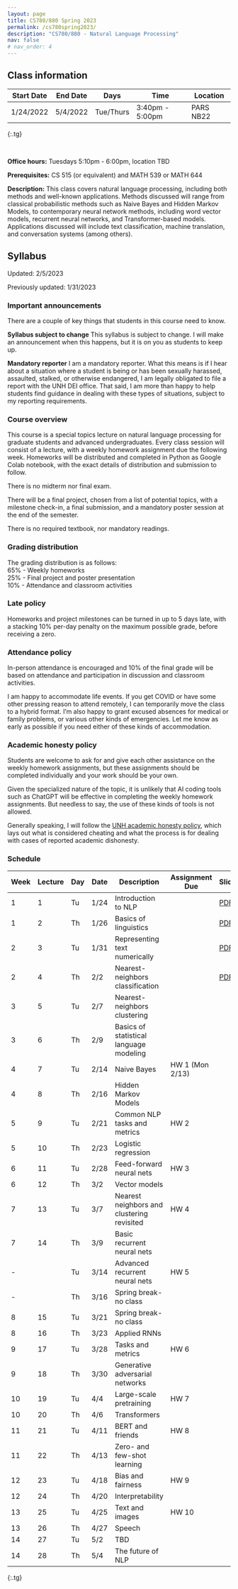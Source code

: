 ```yaml
---
layout: page
title: CS780/880 Spring 2023
permalink: /cs780spring2023/
description: "CS780/880 - Natural Language Processing"
nav: false
# nav_order: 4
---
```

<style type="text/css">
.tg  {border-collapse:collapse;border-spacing:0;}
.tg td{border-color:black;border-style:solid;border-width:1px;font-family:Arial, sans-serif;font-size:14px;
  overflow:hidden;padding:10px 5px;word-break:normal;}
.tg th{border-color:black;border-style:solid;border-width:1px;font-family:Arial, sans-serif;font-size:14px;
  font-weight:normal;overflow:hidden;padding:10px 5px;word-break:normal;}
.tg .tg-0pky{border-color:inherit;text-align:left;vertical-align:top}
</style>

## Class information


| Start Date | End Date | Days      | Time            | Location  |
|------------|----------|-----------|-----------------|-----------|
| 1/24/2022  | 5/4/2022 | Tue/Thurs | 3:40pm - 5:00pm | PARS NB22 |
{:.tg}


<br/>

**Office hours:** Tuesdays 5:10pm - 6:00pm, location TBD

**Prerequisites:** CS 515 (or equivalent) and MATH 539 or MATH 644

**Description:** This class covers natural language processing, including both methods and well-known applications. Methods discussed will range from classical probabilistic methods such as Naive Bayes and Hidden Markov Models, to contemporary neural network methods, including word vector models, recurrent neural networks, and Transformer-based models. Applications discussed will include text classification, machine translation, and conversation systems (among others).

## Syllabus


Updated: 2/5/2023

Previously updated: 1/31/2023

### Important announcements
There are a couple of key things that students in this course need to know.

**Syllabus subject to change**
This syllabus is subject to change. I will make an announcement when this happens, but it is on you as students to keep up. 

**Mandatory reporter**
I am a mandatory reporter. What this means is if I hear about a situation where a student is being or has been sexually harassed, assaulted, stalked, or otherwise endangered, I am legally obligated to file a report with the UNH DEI office. That said, I am more than happy to help students find guidance in dealing with these types of situations, subject to my reporting requirements.

### Course overview

This course is a special topics lecture on natural language processing for graduate students and advanced undergraduates. Every class session will consist of a lecture, with a weekly homework assignment due the following week. Homeworks will be distributed and completed in Python as Google Colab notebook, with the exact details of distribution and submission to follow. 

There is no midterm nor final exam. 

There will be a final project, chosen from a list of potential topics, with a milestone check-in, a final submission, and a mandatory poster session at the end of the semester. 

There is no required textbook, nor mandatory readings. 

### Grading distribution

The grading distribution is as follows:
<br/>65% - Weekly homeworks
<br/>25% - Final project and poster presentation
<br/>10% - Attendance and classroom activities

### Late policy

Homeworks and project milestones can be turned in up to 5 days late, with a stacking 10% per-day penalty on the maximum possible grade, before receiving a zero. 

### Attendance policy
In-person attendance is encouraged and 10% of the final grade will be based on attendance and participation in discussion and classroom activities.

I am happy to accommodate life events. If you get COVID or have some other pressing reason to attend remotely, I can temporarily move the class to a hybrid format. I’m also happy to grant excused absences for medical or family problems, or various other kinds of emergencies. Let me know as early as possible if you need either of these kinds of accommodation. 

### Academic honesty policy

Students are welcome to ask for and give each other assistance on the weekly homework assignments, but these assignments should be completed individually and your work should be your own. 

Given the specialized nature of the topic, it is unlikely that AI coding tools such as ChatGPT will be effective in completing the weekly homework assignments. But needless to say, the use of these kinds of tools is not allowed. 

Generally speaking, I will follow the [UNH academic honesty policy](https://catalog.unh.edu/graduate/academic-regulations-degree-requirements/academic-honesty/), which lays out what is considered cheating and what the process is for dealing with cases of reported academic dishonesty.

### Schedule

| Week 	 | Lecture 	 | Day 	 | Date 	 | Description                                	 | Assignment Due 	 | Slides                                                                                                                                    | Notebook                                                                                            |
|--------|-----------|-------|--------|----------------------------------------------|------------------|-------------------------------------------------------------------------------------------------------------------------------------------|-----------------------------------------------------------------------------------------------------|
| 1    	 | 1       	 | Tu  	 | 1/24 	 | Introduction to NLP                        	 | 	                | [PDF](https://shcarton.github.io/cs780spring2023/assets/course_material/cs780spring2023/lectures/lec_1_intro_to_NLP.pdf)                  |                                                                                                     |
| 1    	 | 2       	 | Th  	 | 1/26 	 | Basics of linguistics                      	 | 	                | [PDF](https://shcarton.github.io/cs780spring2023/assets/course_material/cs780spring2023/lectures/lec_2_overview_of_linguistics.pdf)       |                                                                                                     |
| 2    	 | 3       	 | Tu  	 | 1/31 	 | Representing text numerically              	 | 	                | [PDF](https://shcarton.github.io/cs780spring2023/assets/course_material/cs780spring2023/lectures/lec_3_numerically_representing_text.pdf) | [Drive link](https://colab.research.google.com/drive/1O8GKZdemXfP8HgeJtO36VnEMGQV4mnyI?usp=sharing) |
| 2    	 | 4       	 | Th  	 | 2/2  	 | Nearest-neighbors classification           	 | 	                | [PDF](https://shcarton.github.io/cs780spring2023/assets/course_material/cs780spring2023/lectures/lec_4_supervised_learning_nns.pdf)       | [Drive link](https://colab.research.google.com/drive/1Et76oSgqHNmZ4Efo_xGlU98BuIaPn-nF?usp=sharing) |
| 3    	 | 5       	 | Tu  	 | 2/7  	 | Nearest-neighbors clustering   	             | 	                |                                                                                                                                           |                                                                                                     |
| 3    	 | 6       	 | Th  	 | 2/9  	 | Basics of statistical language modeling    	 | 	                |                                                                                                                                           |                                                                                                     |
| 4    	 | 7       	 | Tu  	 | 2/14 	 | Naive Bayes                                	 | HW 1 (Mon 2/13)  |                                                                                                                                           |                                                                                                     |
| 4    	 | 8       	 | Th  	 | 2/16 	 | Hidden Markov Models                       	 | 	              	 |                                                                                                                                           |                                                                                                     |
| 5    	 | 9       	 | Tu  	 | 2/21 	 | Common NLP tasks and metrics               	 | HW 2             |                                                                                                                                           |                                                                                                     |
| 5    	 | 10      	 | Th  	 | 2/23 	 | Logistic regression                        	 | 	              	 |                                                                                                                                           |                                                                                                     |
| 6    	 | 11      	 | Tu  	 | 2/28 	 | Feed-forward neural nets                   	 | HW 3             |                                                                                                                                           |                                                                                                     |
| 6    	 | 12      	 | Th  	 | 3/2  	 | Vector models                              	 | 	              	 |                                                                                                                                           |                                                                                                     |
| 7    	 | 13      	 | Tu  	 | 3/7  	 | Nearest neighbors and clustering revisited 	 | HW 4             |                                                                                                                                           |                                                                                                     |
| 7    	 | 14      	 | Th  	 | 3/9  	 | Basic recurrent neural nets                	 | 	              	 |                                                                                                                                           |                                                                                                     |
| -    	 | 	         | Tu  	 | 3/14 	 | Advanced recurrent neural nets             	 | HW 5             |                                                                                                                                           |                                                                                                     |
| -    	 | 	         | Th  	 | 3/16 	 | Spring break-no class                      	 | 	                |                                                                                                                                           |                                                                                                     |
| 8    	 | 15      	 | Tu  	 | 3/21 	 | Spring break-no class                      	 | 	                |                                                                                                                                           |                                                                                                     |
| 8    	 | 16      	 | Th  	 | 3/23 	 | Applied RNNs                               	 | 	              	 |                                                                                                                                           |                                                                                                     |
| 9    	 | 17      	 | Tu  	 | 3/28 	 | Tasks and metrics                          	 | HW 6             |                                                                                                                                           |                                                                                                     |
| 9    	 | 18      	 | Th  	 | 3/30 	 | Generative adversarial networks            	 | 	              	 |                                                                                                                                           |                                                                                                     |
| 10   	 | 19      	 | Tu  	 | 4/4  	 | Large-scale pretraining                    	 | HW 7             |                                                                                                                                           |                                                                                                     |
| 10   	 | 20      	 | Th  	 | 4/6  	 | Transformers                               	 | 	              	 |                                                                                                                                           |                                                                                                     |
| 11   	 | 21      	 | Tu  	 | 4/11 	 | BERT and friends                           	 | HW 8             |                                                                                                                                           |                                                                                                     |
| 11   	 | 22      	 | Th  	 | 4/13 	 | Zero- and few-shot learning                	 | 	              	 |                                                                                                                                           |                                                                                                     |
| 12   	 | 23      	 | Tu  	 | 4/18 	 | Bias and fairness                          	 | HW 9             |                                                                                                                                           |                                                                                                     |
| 12   	 | 24      	 | Th  	 | 4/20 	 | Interpretability                           	 | 	              	 |                                                                                                                                           |                                                                                                     |
| 13   	 | 25      	 | Tu  	 | 4/25 	 | Text and images                            	 | HW 10	           |                                                                                                                                           |                                                                                                     |
| 13   	 | 26      	 | Th  	 | 4/27 	 | Speech                                     	 | 	                |                                                                                                                                           |                                                                                                     |
| 14   	 | 27      	 | Tu  	 | 5/2  	 | TBD                                        	 | 	                |                                                                                                                                           |                                                                                                     |
| 14   	 | 28      	 | Th  	 | 5/4  	 | The future of NLP                          	 | 	                |                                                                                                                                           |                                                                                                     |
{:.tg}

